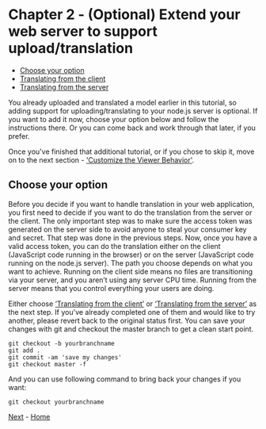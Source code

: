 <a name="Chapter2"></a>
# Chapter 2 - (Optional) Extend your web server to support upload/translation

- [Choose your option](#Options)
- [Translating from the client](chapter-2a.md#Chapter2a)
- [Translating from the server](chapter-2b.md#Chapter2b)


You already uploaded and translated a model earlier in this tutorial, so adding support for uploading/translating to your node.js server is optional.
If you want to add it now, choose your option below and follow the instructions there. 
Or you can come back and work through that later, if you prefer.

Once you've finished that additional tutorial, or if you chose to skip it, move on to the next section - ['Customize the Viewer Behavior'](chapter-3.md#Chapter3).


<a name="Options"></a>
## Choose your option

Before you decide if you want to handle translation in your web application, you first need to decide if you want to do the translation from the server or the client.
The only important step was to make sure the access token was generated on the server side to avoid anyone to steal your consumer key and secret.
That step was done in the previous steps. Now, once you have a valid access token, you can do the translation either on the client (JavaScript code running 
in the browser) or on the server (JavaScript code running on the node.js server). The path you choose depends on what you want to achieve. Running on the client 
side means no files are transitioning via your server, and you aren’t using any server CPU time. Running from the server means that you control everything your 
users are doing.

Either choose [‘Translating from the client’](chapter-2a.md#Chapter2a) or [‘Translating from the server’](chapter-2b.md#Chapter2b) as the next step. If you've already 
completed one of them and would like to try another,  please revert back to the original status first. You can save your changes with git and checkout the master branch 
to get a clean start point.
```
git checkout -b yourbranchname
git add .
git commit -am 'save my changes'
git checkout master -f 
```
 
And you can use following command to bring back your changes if you want:
```
git checkout yourbranchname
```	

	

[Next](chapter-3.md#Chapter3) - 
[Home](README.md)